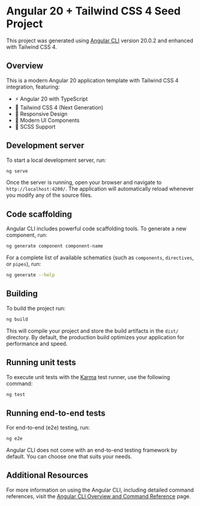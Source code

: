 # Angular 20 + Tailwind CSS 4 Seed Project

This project was generated using [Angular CLI](https://github.com/angular/angular-cli) version 20.0.2 and enhanced with Tailwind CSS 4.

## Overview
This is a modern Angular 20 application template with Tailwind CSS 4 integration, featuring:

- ⚡ Angular 20 with TypeScript
- 🎨 Tailwind CSS 4 (Next Generation)
- 📱 Responsive Design
- 🎯 Modern UI Components
- 🔧 SCSS Support

## Development server

To start a local development server, run:

```bash
ng serve
```

Once the server is running, open your browser and navigate to `http://localhost:4200/`. The application will automatically reload whenever you modify any of the source files.

## Code scaffolding

Angular CLI includes powerful code scaffolding tools. To generate a new component, run:

```bash
ng generate component component-name
```

For a complete list of available schematics (such as `components`, `directives`, or `pipes`), run:

```bash
ng generate --help
```

## Building

To build the project run:

```bash
ng build
```

This will compile your project and store the build artifacts in the `dist/` directory. By default, the production build optimizes your application for performance and speed.

## Running unit tests

To execute unit tests with the [Karma](https://karma-runner.github.io) test runner, use the following command:

```bash
ng test
```

## Running end-to-end tests

For end-to-end (e2e) testing, run:

```bash
ng e2e
```

Angular CLI does not come with an end-to-end testing framework by default. You can choose one that suits your needs.

## Additional Resources

For more information on using the Angular CLI, including detailed command references, visit the [Angular CLI Overview and Command Reference](https://angular.dev/tools/cli) page.
